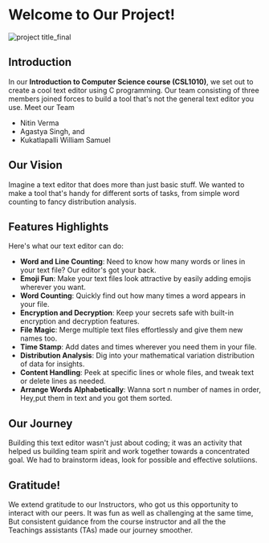 # Welcome to Our Project!
![project title_final](https://github.com/Nitin2005verma/ICS_major_project/assets/163852941/99a11e2a-f7bf-4c54-b105-258ced043266)

## Introduction
In our **Introduction to Computer Science course (CSL1010)**, we set out to create a cool text editor using C programming. Our team consisting of three members joined forces to build a tool that's not the general text editor you use.
Meet our Team
- Nitin Verma
- Agastya Singh, and
- Kukatlapalli William Samuel
## Our Vision
Imagine a text editor that does more than just basic stuff. We wanted to make a tool that's handy for different sorts of tasks, from simple word counting to fancy distribution analysis.

## Features Highlights
Here's what our text editor can do:
- **Word and Line Counting**: Need to know how many words or lines in your text file? Our editor's got your back.
- **Emoji Fun**: Make your text files look attractive by easily adding emojis wherever you want.
- **Word Counting**: Quickly find out how many times a word appears in your file.
- **Encryption and Decryption**: Keep your secrets safe with built-in encryption and decryption features.
- **File Magic**: Merge multiple text files effortlessly and give them new names too.
- **Time Stamp**: Add dates and times wherever you need them in your file.
- **Distribution Analysis**: Dig into your mathematical variation distribution of data for insights.
- **Content Handling**: Peek at specific lines or whole files, and tweak text or delete lines as needed.
- **Arrange Words Alphabetically**: Wanna sort n number of names in order, Hey,put them in text and you got them sorted.

## Our Journey
Building this text editor wasn't just about coding; it was an activity that helped us building team spirit and work together towards a concentrated goal. We had to brainstorm ideas, look for possible and effective solutiions.

## Gratitude!
We extend gratitude to our Instructors, who got us this opportunity to interact with our peers. It was fun as well as challenging at the same time, But consistent guidance from the course instructor and all the the Teachings assistants (TAs) made our journey smoother.

